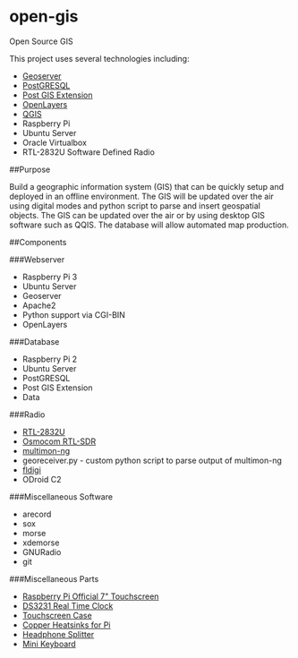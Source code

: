# open-gis
Open Source GIS

This project uses several technologies including:

* [Geoserver](http://geoserver.org)
* [PostGRESQL](https://www.postgresql.org/)
* [Post GIS Extension](http://www.postgis.net/)
* [OpenLayers](http://openlayers.org/)
* [QGIS](http://www.qgis.org/en/site/)
* Raspberry Pi
* Ubuntu Server
* Oracle Virtualbox
* RTL-2832U Software Defined Radio

##Purpose

Build a geographic information system (GIS) that can be quickly setup and deployed in an offline environment.  The GIS will be updated over the air using digital modes and python script to parse and insert geospatial objects.  The GIS can be updated over the air or by using desktop GIS software such as QQIS.   The  database will allow automated map production.

##Components

###Webserver

* Raspberry Pi 3
* Ubuntu Server
* Geoserver
* Apache2
* Python support via CGI-BIN
* OpenLayers 

###Database

* Raspberry Pi 2
* Ubuntu Server
* PostGRESQL
* Post GIS Extension
* Data

###Radio

* [RTL-2832U](https://www.amazon.com/gp/product/B00QFCNNV0/ref=oh_aui_detailpage_o04_s00?ie=UTF8&psc=1)
* [Osmocom RTL-SDR](http://sdr.osmocom.org/trac/wiki/rtl-sdr)
* [multimon-ng](https://github.com/EliasOenal/multimon-ng)
* georeceiver.py - custom python script to parse output of multimon-ng
* [fldigi](http://www.w1hkj.com/)
* ODroid C2

###Miscellaneous Software

* arecord
* sox
* morse
* xdemorse
* GNURadio 
* git

###Miscellaneous Parts

* [Raspberry Pi Official 7" Touchscreen](https://www.element14.com/community/docs/DOC-78156/l/raspberry-pi-7-touchscreen-display)
* [DS3231 Real Time Clock](https://www.amazon.com/gp/product/B00HF4NUSS/ref=oh_aui_detailpage_o00_s00?ie=UTF8&psc=1)
* [Touchscreen Case](https://www.amazon.com/gp/product/B01HKWAJ6K/ref=oh_aui_detailpage_o02_s00?ie=UTF8&psc=1)
* [Copper Heatsinks for Pi](https://www.amazon.com/gp/product/B00RKJG2HY/ref=oh_aui_detailpage_o04_s00?ie=UTF8&psc=1)
* [Headphone Splitter](https://www.amazon.com/gp/product/B0151G0LB0/ref=oh_aui_detailpage_o09_s00?ie=UTF8&psc=1)
* [Mini Keyboard](https://www.amazon.com/gp/product/B00I5SW8MC/ref=oh_aui_detailpage_o04_s00?ie=UTF8&psc=1)


